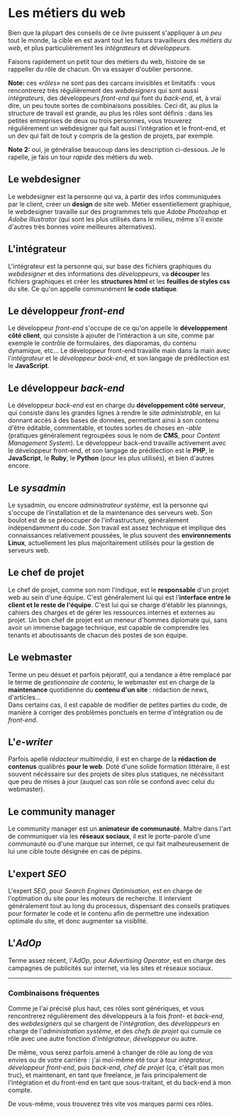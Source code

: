 # Les métiers du web

Bien que la plupart des conseils de ce livre puissent s'appliquer à *un peu* tout le monde, la cible en est avant tout les futurs travailleurs des *métiers du web*, et plus particulièrement les *intégrateurs* et *développeurs*.

Faisons rapidement un petit tour des métiers du web, histoire de se rappeller du rôle de chacun. On va essayer d'oublier personne.

**Note:** ces «*rôles*» ne sont pas des carcans invisibles et limitatifs : vous rencontrerez très régulièrement des *webdesigners* qui sont aussi *intégrateurs*, des développeurs *front-end* qui font du *back-end*, et, à vrai dire, un peu toute sortes de combinaisons possibles. Ceci dit, au plus la structure de travail est grande, au plus les rôles sont définis : dans les petites entreprises de deux ou trois personnes, vous trouverez régulièrement un webdesigner qui fait aussi l'intégration et le front-end, et un dev qui fait de tout y compris de la gestion de projets, par exemple.

**Note 2:** oui, je généralise beaucoup dans les description ci-dessous. Je le rapelle, je fais un tour *rapide* des métiers du web.

## Le webdesigner

Le webdesigner est la personne qui va, à partir des infos communiquées par le client, créer un **design** de site web. Métier essentiellement graphique, le webdesigner travaille sur des programmes tels que *Adobe Photoshop* et *Adobe Illustrator* (qui sont les plus utilisés dans le milieu, même s'il existe d'autres très bonnes voire meilleures alternatives).

## L'intégrateur

L'intégrateur est la personne qui, sur base des fichiers graphiques du *webdesigner* et des informations des *développeurs*, va **découper** les fichiers graphiques et créer les **structures html** et les **feuilles de styles css** du site. Ce qu'on appelle communément **le code statique**.

## Le développeur *front-end*

Le développeur *front-end* s'occupe de ce qu'on appelle le **développement côté client**, qui consiste à ajouter de l'intéraction à un site, comme par exemple le contrôle de formulaires, des diaporamas, du contenu dynamique, etc… Le développeur front-end travaille main dans la main avec l'*intégrateur* et le *développeur back-end*, et son langage de prédilection est le **JavaScript**.

## Le développeur *back-end*

Le développeur *back-end* est en charge du **développement côté serveur**, qui consiste dans les grandes lignes à rendre le site *administrable*, en lui donnant accès à des bases de données, permettant ainsi à son contenu d'être éditable, commentable, et toutes sortes de choses en *-able* (pratiques généralement regroupées sous le nom de **CMS**, pour *Content Management System*). Le développeur back-end travaille activement avec le développeur front-end, et son langage de prédilection est le **PHP**, le **JavaScript**, le **Ruby**, le **Python** (pour les plus utilisés), et bien d'autres encore.

## Le *sysadmin*

Le sysadmin, ou encore *administrateur système*, est la personne qui s'occupe de l'installation et de la maintenance des serveurs web. Son boulot est de se préoccuper de l'infrastructure, généralement indépendamment du code. Son travail est assez technique et implique des connaissances relativement poussées, le plus souvent des **environnements Linux**, actuellement les plus majoritairement utilisés pour la gestion de serveurs web.

## Le chef de projet

Le chef de projet, comme son nom l'indique, est le **responsable** d'un projet web au sein d'une équipe. C'est généralement lui qui est l'**interface entre le client et le reste de l'équipe**. C'est lui qui se charge d'établir les plannings, cahiers des charges et de gérer les ressources internes et externes au projet. Un bon chef de projet est un meneur d'hommes diplomate qui, sans avoir un immense bagage technique, est capable de comprendre les tenants et aboutissants de chacun des postes de son équipe.

## Le webmaster

Terme un peu désuet et parfois péjoratif, qui a tendance a être remplacé par le terme de *gestionnaire de contenu*, le webmaster est en charge de la **maintenance** quotidienne du **contenu d'un site** : rédaction de news, d'articles…  
Dans certains cas, il est capable de modifier de petites parties du code, de manière à corriger des problèmes ponctuels en terme d'intégration ou de *front-end*.

## L'*e-writer*

Parfois apellé *rédacteur multimédia*, il est en charge de la **rédaction de contenus** qualibrés **pour le web**. Doté d'une solide formation littéraire, il est souvent nécéssaire sur des projets de sites plus statiques, ne nécéssitant que peu de mises à jour (auquel cas son rôle se confond avec celui du webmaster).

## Le community manager

Le community manager est un **animateur de communauté**. Maître dans l'art de communiquer via les **réseaux sociaux**, il est le porte-parole d'une communauté ou d'une marque sur internet, ce qui fait malheureusement de lui une cible toute désignée en cas de pépins.

## L'expert *SEO*

L'expert *SEO*, pour *Search Engines Optimisation*, est en charge de l'optimation du site pour les moteurs de recherche. Il intervient généralement tout au long du processus, dispensant des conseils pratiques pour formater le code et le contenu afin de permettre une indexation optimale du site, et donc augmenter sa visiblité.

## L'*AdOp*

Terme assez récent, l'*AdOp*, pour *Advertising Operator*, est en charge des campagnes de publicités sur internet, via les sites et réseaux sociaux.

* * *

### Combinaisons fréquentes

Comme je l'ai précisé plus haut, ces rôles sont génériques, et vous rencontrerez régulièrement des développeurs à la fois *front-* et *back-end*, des *webdesigners* qui se chargent de l'*intégration*, des *développeurs* en charge de l'*administration système*, et des *chefs de projet* qui cumule ce rôle avec une autre fonction d'*intégrateur*, *développeur* ou autre.

De même, vous serez parfois amené à changer de rôle au long de vos envies ou de votre carrière : j'ai moi-même été tour à tour *intégrateur*, *développeur front-end*, puis *back-end*, *chef de projet* (ça, c'était pas mon truc), et maintenant, en tant que freelance, je fais principalement de l'intégration et du front-end en tant que sous-traitant, et du back-end à mon compte.

De vous-même, vous trouverez très vite vos marques parmi ces rôles.
